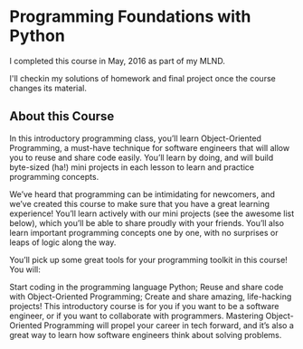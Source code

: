 # Programming Foundations with Python

I completed this course in May, 2016 as part of my MLND.

I'll checkin my solutions of homework and final project once the course changes its material.

## About this Course

In this introductory programming class, you’ll learn Object-Oriented Programming, a must-have technique for software engineers that will allow you to reuse and share code easily. You’ll learn by doing, and will build byte-sized (ha!) mini projects in each lesson to learn and practice programming concepts.

We’ve heard that programming can be intimidating for newcomers, and we’ve created this course to make sure that you have a great learning experience! You’ll learn actively with our mini projects (see the awesome list below), which you’ll be able to share proudly with your friends. You’ll also learn important programming concepts one by one, with no surprises or leaps of logic along the way.

You’ll pick up some great tools for your programming toolkit in this course! You will:

Start coding in the programming language Python;
Reuse and share code with Object-Oriented Programming;
Create and share amazing, life-hacking projects!
This introductory course is for you if you want to be a software engineer, or if you want to collaborate with programmers. Mastering Object-Oriented Programming will propel your career in tech forward, and it’s also a great way to learn how software engineers think about solving problems.
